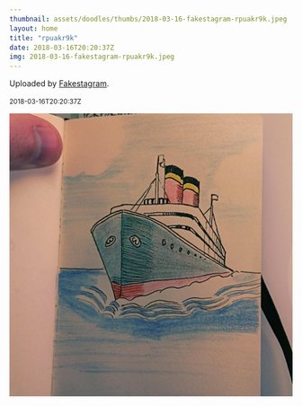 ```yaml
---
thumbnail: assets/doodles/thumbs/2018-03-16-fakestagram-rpuakr9k.jpeg
layout: home
title: "rpuakr9k"
date: 2018-03-16T20:20:37Z
img: 2018-03-16-fakestagram-rpuakr9k.jpeg
---
```


Uploaded by [Fakestagram](https://github.com/opyate/fakestagram).

<small>2018-03-16T20:20:37Z</small>

![Uploaded by Fakestagram](assets/doodles/original/2018-03-16-fakestagram-rpuakr9k.jpeg)
